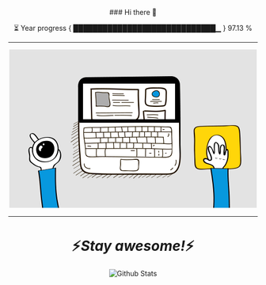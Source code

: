 <p align="center">
### Hi there 👋
</p>
<p align="center">
⏳ Year progress { █████████████████████████████▁ } 97.13 %
</p>

---

<p align="center">
<img src="https://github.com/aadarshjr123/aadarshjr123/blob/main/dev.gif" />
</p>

---

<h1 align='center'>⚡️<i>Stay awesome!</i>⚡️</h1>


<p align="center">
        <img src="https://raw.githubusercontent.com/mayhemantt/mayhemantt/Update/svg/Bottom.svg" alt="Github Stats" />
</p>
